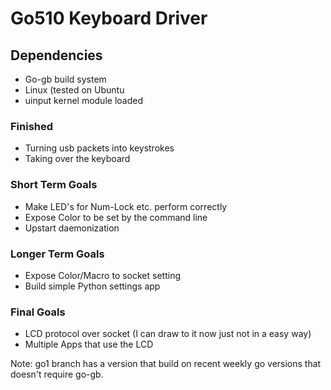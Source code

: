 Go510 Keyboard Driver
=====================

Dependencies
------------

 * Go-gb build system
 * Linux (tested on Ubuntu
 * uinput kernel module loaded


### Finished
 * Turning usb packets into keystrokes 
 * Taking over the keyboard

### Short Term Goals
 * Make LED's for Num-Lock etc. perform correctly
 * Expose Color to be set by the command line
 * Upstart daemonization

### Longer Term Goals
 * Expose Color/Macro to socket setting
 * Build simple Python settings app

### Final Goals
 * LCD protocol over socket (I can draw to it now just not in a easy way)
 * Multiple Apps that use the LCD


Note: go1 branch has a version that build on recent weekly go versions
that doesn't require go-gb.
